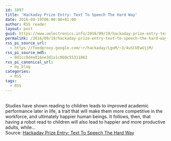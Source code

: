 ```yaml
---
id: 1897
title: 'Hackaday Prize Entry: Text To Speech The Hard Way'
date: 2016-09-19T06:00:00+01:00
author: RSS reader
layout: post
guid: https://www.uelectronics.info/2016/09/19/hackaday-prize-entry-text-to-speech-the-hard-way/
permalink: /2016/09/19/hackaday-prize-entry-text-to-speech-the-hard-way/
rss_pi_source_url:
  - https://feedproxy.google.com/~r/hackaday/LgoM/~3/4uSCUEwUjjM/
rss_pi_source_md5:
  - 0d1cc0d4e016ee3d1a1c0b0c55311862
rss_pi_canonical_url:
  - my_blog
categories:
  - RSS
tags:
  - RSS
---
```

&#013;  
Studies have shown reading to children leads to improved academic performance later in life, a trait that will make them more competitive in the workforce, and ultimately happier human beings. It follows, then, that having a robot read to children will also lead to happier and more productive adults, while…&#013;  
Source: <a href="https://feedproxy.google.com/~r/hackaday/LgoM/~3/4uSCUEwUjjM/" target="_blank">Hackaday Prize Entry: Text To Speech The Hard Way</a>